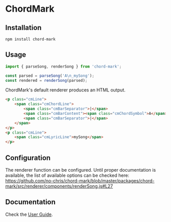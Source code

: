 # ChordMark

## Installation

```shell
npm install chord-mark
```

## Usage

```javascript
import { parseSong, renderSong } from 'chord-mark';

const parsed = parseSong('A\n_mySong');
const rendered = renderSong(parsed);
```

ChordMark's default renderer produces an HTML output.

```html
<p class="cmLine">
	<span class="cmChordLine">
		<span class="cmBarSeparator">|</span>
		<span class="cmBarContent"><span class="cmChordSymbol">A</span> </span>
		<span class="cmBarSeparator">|</span>
	</span>
</p>
<p class="cmLine">
	<span class="cmLyricLine">mySong</span>
</p>
```

## Configuration

The renderer function can be configured.
Until proper documentation is available, the list of available options can be checked here: https://github.com/no-chris/chord-mark/blob/master/packages/chord-mark/src/renderer/components/renderSong.js#L27

## Documentation

Check the [User Guide](https://chordmark.netlify.app).
